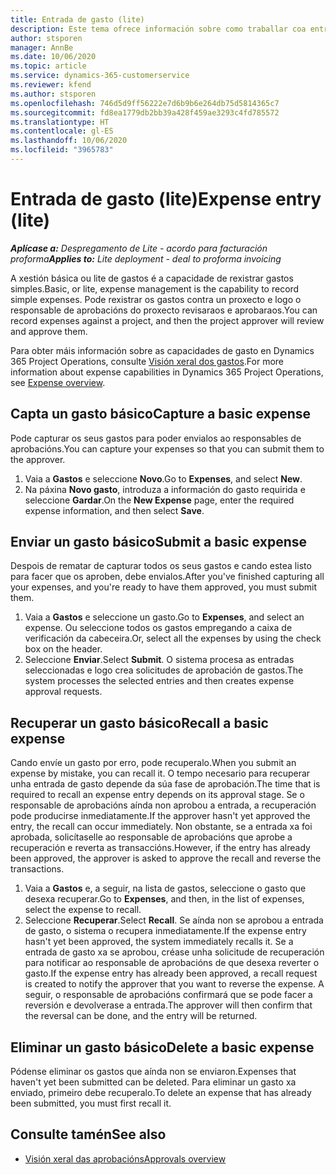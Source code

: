 ```yaml
---
title: Entrada de gasto (lite)
description: Este tema ofrece información sobre como traballar coa entrada de gastos nun despregamento lite.
author: stsporen
manager: AnnBe
ms.date: 10/06/2020
ms.topic: article
ms.service: dynamics-365-customerservice
ms.reviewer: kfend
ms.author: stsporen
ms.openlocfilehash: 746d5d9ff56222e7d6b9b6e264db75d5814365c7
ms.sourcegitcommit: fd8ea1779db2bb39a428f459ae3293c4fd785572
ms.translationtype: HT
ms.contentlocale: gl-ES
ms.lasthandoff: 10/06/2020
ms.locfileid: "3965783"
---
```

# <a name="expense-entry-lite"></a><span data-ttu-id="06e4d-103">Entrada de gasto (lite)</span><span class="sxs-lookup"><span data-stu-id="06e4d-103">Expense entry (lite)</span></span>

<span data-ttu-id="06e4d-104">_**Aplícase a:** Despregamento de Lite - acordo para facturación proforma_</span><span class="sxs-lookup"><span data-stu-id="06e4d-104">_**Applies to:** Lite deployment - deal to proforma invoicing_</span></span>

<span data-ttu-id="06e4d-105">A xestión básica ou lite de gastos é a capacidade de rexistrar gastos simples.</span><span class="sxs-lookup"><span data-stu-id="06e4d-105">Basic, or lite, expense management is the capability to record simple expenses.</span></span> <span data-ttu-id="06e4d-106">Pode rexistrar os gastos contra un proxecto e logo o responsable de aprobacións do proxecto revisaraos e aprobaraos.</span><span class="sxs-lookup"><span data-stu-id="06e4d-106">You can record expenses against a project, and then the project approver will review and approve them.</span></span>

<span data-ttu-id="06e4d-107">Para obter máis información sobre as capacidades de gasto en Dynamics 365 Project Operations, consulte [Visión xeral dos gastos](expense-overview.md).</span><span class="sxs-lookup"><span data-stu-id="06e4d-107">For more information about expense capabilities in Dynamics 365 Project Operations, see [Expense overview](expense-overview.md).</span></span>

## <a name="capture-a-basic-expense"></a><span data-ttu-id="06e4d-108">Capta un gasto básico</span><span class="sxs-lookup"><span data-stu-id="06e4d-108">Capture a basic expense</span></span>

<span data-ttu-id="06e4d-109">Pode capturar os seus gastos para poder envialos ao responsables de aprobacións.</span><span class="sxs-lookup"><span data-stu-id="06e4d-109">You can capture your expenses so that you can submit them to the approver.</span></span>

1. <span data-ttu-id="06e4d-110">Vaia a **Gastos** e seleccione **Novo**.</span><span class="sxs-lookup"><span data-stu-id="06e4d-110">Go to **Expenses**, and select **New**.</span></span>
2. <span data-ttu-id="06e4d-111">Na páxina **Novo gasto**, introduza a información do gasto requirida e seleccione **Gardar**.</span><span class="sxs-lookup"><span data-stu-id="06e4d-111">On the **New Expense** page, enter the required expense information, and then select **Save**.</span></span>

## <a name="submit-a-basic-expense"></a><span data-ttu-id="06e4d-112">Enviar un gasto básico</span><span class="sxs-lookup"><span data-stu-id="06e4d-112">Submit a basic expense</span></span>

<span data-ttu-id="06e4d-113">Despois de rematar de capturar todos os seus gastos e cando estea listo para facer que os aproben, debe envialos.</span><span class="sxs-lookup"><span data-stu-id="06e4d-113">After you've finished capturing all your expenses, and you're ready to have them approved, you must submit them.</span></span>

1. <span data-ttu-id="06e4d-114">Vaia a **Gastos** e seleccione un gasto.</span><span class="sxs-lookup"><span data-stu-id="06e4d-114">Go to **Expenses**, and select an expense.</span></span> <span data-ttu-id="06e4d-115">Ou seleccione todos os gastos empregando a caixa de verificación da cabeceira.</span><span class="sxs-lookup"><span data-stu-id="06e4d-115">Or, select all the expenses by using the check box on the header.</span></span>
2. <span data-ttu-id="06e4d-116">Seleccione **Enviar**.</span><span class="sxs-lookup"><span data-stu-id="06e4d-116">Select **Submit**.</span></span> <span data-ttu-id="06e4d-117">O sistema procesa as entradas seleccionadas e logo crea solicitudes de aprobación de gastos.</span><span class="sxs-lookup"><span data-stu-id="06e4d-117">The system processes the selected entries and then creates expense approval requests.</span></span>

## <a name="recall-a-basic-expense"></a><span data-ttu-id="06e4d-118">Recuperar un gasto básico</span><span class="sxs-lookup"><span data-stu-id="06e4d-118">Recall a basic expense</span></span>

<span data-ttu-id="06e4d-119">Cando envíe un gasto por erro, pode recuperalo.</span><span class="sxs-lookup"><span data-stu-id="06e4d-119">When you submit an expense by mistake, you can recall it.</span></span> <span data-ttu-id="06e4d-120">O tempo necesario para recuperar unha entrada de gasto depende da súa fase de aprobación.</span><span class="sxs-lookup"><span data-stu-id="06e4d-120">The time that is required to recall an expense entry depends on its approval stage.</span></span>  <span data-ttu-id="06e4d-121">Se o responsable de aprobacións aínda non aprobou a entrada, a recuperación pode producirse inmediatamente.</span><span class="sxs-lookup"><span data-stu-id="06e4d-121">If the approver hasn't yet approved the entry, the recall can occur immediately.</span></span> <span data-ttu-id="06e4d-122">Non obstante, se a entrada xa foi aprobada, solicítaselle ao responsable de aprobacións que aprobe a recuperación e reverta as transaccións.</span><span class="sxs-lookup"><span data-stu-id="06e4d-122">However, if the entry has already been approved, the approver is asked to approve the recall and reverse the transactions.</span></span>

1. <span data-ttu-id="06e4d-123">Vaia a **Gastos** e, a seguir, na lista de gastos, seleccione o gasto que desexa recuperar.</span><span class="sxs-lookup"><span data-stu-id="06e4d-123">Go to **Expenses**, and then, in the list of expenses, select the expense to recall.</span></span>
2. <span data-ttu-id="06e4d-124">Seleccione **Recuperar**.</span><span class="sxs-lookup"><span data-stu-id="06e4d-124">Select **Recall**.</span></span> <span data-ttu-id="06e4d-125">Se aínda non se aprobou a entrada de gasto, o sistema o recupera inmediatamente.</span><span class="sxs-lookup"><span data-stu-id="06e4d-125">If the expense entry hasn't yet been approved, the system immediately recalls it.</span></span> <span data-ttu-id="06e4d-126">Se a entrada de gasto xa se aprobou, créase unha solicitude de recuperación para notificar ao responsable de aprobacións de que desexa reverter o gasto.</span><span class="sxs-lookup"><span data-stu-id="06e4d-126">If the expense entry has already been approved, a recall request is created to notify the approver that you want to reverse the expense.</span></span> <span data-ttu-id="06e4d-127">A seguir, o responsable de aprobacións confirmará que se pode facer a reversión e devolverase a entrada.</span><span class="sxs-lookup"><span data-stu-id="06e4d-127">The approver will then confirm that the reversal can be done, and the entry will be returned.</span></span>

## <a name="delete-a-basic-expense"></a><span data-ttu-id="06e4d-128">Eliminar un gasto básico</span><span class="sxs-lookup"><span data-stu-id="06e4d-128">Delete a basic expense</span></span>

<span data-ttu-id="06e4d-129">Pódense eliminar os gastos que aínda non se enviaron.</span><span class="sxs-lookup"><span data-stu-id="06e4d-129">Expenses that haven't yet been submitted can be deleted.</span></span> <span data-ttu-id="06e4d-130">Para eliminar un gasto xa enviado, primeiro debe recuperalo.</span><span class="sxs-lookup"><span data-stu-id="06e4d-130">To delete an expense that has already been submitted, you must first recall it.</span></span>

## <a name="see-also"></a><span data-ttu-id="06e4d-131">Consulte tamén</span><span class="sxs-lookup"><span data-stu-id="06e4d-131">See also</span></span>

- [<span data-ttu-id="06e4d-132">Visión xeral das aprobacións</span><span class="sxs-lookup"><span data-stu-id="06e4d-132">Approvals overview</span></span>](../approvals/approvals-overview.md)
